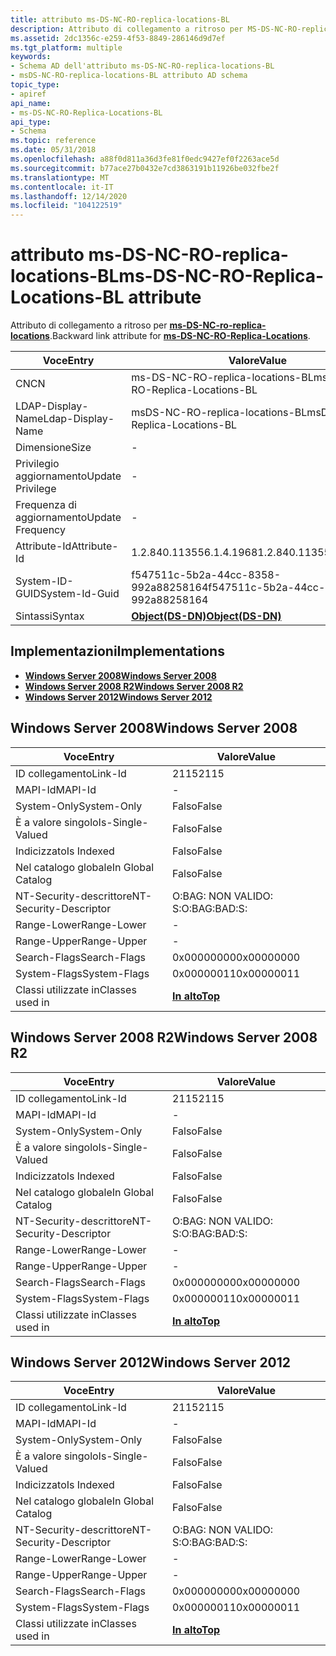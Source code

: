 ```yaml
---
title: attributo ms-DS-NC-RO-replica-locations-BL
description: Attributo di collegamento a ritroso per MS-DS-NC-RO-replica-locations.
ms.assetid: 2dc1356c-e259-4f53-8849-286146d9d7ef
ms.tgt_platform: multiple
keywords:
- Schema AD dell'attributo ms-DS-NC-RO-replica-locations-BL
- msDS-NC-RO-replica-locations-BL attributo AD schema
topic_type:
- apiref
api_name:
- ms-DS-NC-RO-Replica-Locations-BL
api_type:
- Schema
ms.topic: reference
ms.date: 05/31/2018
ms.openlocfilehash: a88f0d811a36d3fe81f0edc9427ef0f2263ace5d
ms.sourcegitcommit: b77ace27b0432e7cd3863191b11926be032fbe2f
ms.translationtype: MT
ms.contentlocale: it-IT
ms.lasthandoff: 12/14/2020
ms.locfileid: "104122519"
---
```

# <a name="ms-ds-nc-ro-replica-locations-bl-attribute"></a><span data-ttu-id="0d134-105">attributo ms-DS-NC-RO-replica-locations-BL</span><span class="sxs-lookup"><span data-stu-id="0d134-105">ms-DS-NC-RO-Replica-Locations-BL attribute</span></span>

<span data-ttu-id="0d134-106">Attributo di collegamento a ritroso per [**ms-DS-NC-ro-replica-locations**](a-msds-nc-ro-replica-locations.md).</span><span class="sxs-lookup"><span data-stu-id="0d134-106">Backward link attribute for [**ms-DS-NC-RO-Replica-Locations**](a-msds-nc-ro-replica-locations.md).</span></span>



| <span data-ttu-id="0d134-107">Voce</span><span class="sxs-lookup"><span data-stu-id="0d134-107">Entry</span></span> | <span data-ttu-id="0d134-108">Valore</span><span class="sxs-lookup"><span data-stu-id="0d134-108">Value</span></span> |
|-------------------|-----------------------------------------|
| <span data-ttu-id="0d134-109">CN</span><span class="sxs-lookup"><span data-stu-id="0d134-109">CN</span></span>                | <span data-ttu-id="0d134-110">ms-DS-NC-RO-replica-locations-BL</span><span class="sxs-lookup"><span data-stu-id="0d134-110">ms-DS-NC-RO-Replica-Locations-BL</span></span>        |
| <span data-ttu-id="0d134-111">LDAP-Display-Name</span><span class="sxs-lookup"><span data-stu-id="0d134-111">Ldap-Display-Name</span></span> | <span data-ttu-id="0d134-112">msDS-NC-RO-replica-locations-BL</span><span class="sxs-lookup"><span data-stu-id="0d134-112">msDS-NC-RO-Replica-Locations-BL</span></span>         |
| <span data-ttu-id="0d134-113">Dimensione</span><span class="sxs-lookup"><span data-stu-id="0d134-113">Size</span></span>              | \-                                      |
| <span data-ttu-id="0d134-114">Privilegio aggiornamento</span><span class="sxs-lookup"><span data-stu-id="0d134-114">Update Privilege</span></span>  | \-                                      |
| <span data-ttu-id="0d134-115">Frequenza di aggiornamento</span><span class="sxs-lookup"><span data-stu-id="0d134-115">Update Frequency</span></span>  | \-                                      |
| <span data-ttu-id="0d134-116">Attribute-Id</span><span class="sxs-lookup"><span data-stu-id="0d134-116">Attribute-Id</span></span>      | <span data-ttu-id="0d134-117">1.2.840.113556.1.4.1968</span><span class="sxs-lookup"><span data-stu-id="0d134-117">1.2.840.113556.1.4.1968</span></span>                 |
| <span data-ttu-id="0d134-118">System-ID-GUID</span><span class="sxs-lookup"><span data-stu-id="0d134-118">System-Id-Guid</span></span>    | <span data-ttu-id="0d134-119">f547511c-5b2a-44cc-8358-992a88258164</span><span class="sxs-lookup"><span data-stu-id="0d134-119">f547511c-5b2a-44cc-8358-992a88258164</span></span>    |
| <span data-ttu-id="0d134-120">Sintassi</span><span class="sxs-lookup"><span data-stu-id="0d134-120">Syntax</span></span>            | [<span data-ttu-id="0d134-121">**Object(DS-DN)**</span><span class="sxs-lookup"><span data-stu-id="0d134-121">**Object(DS-DN)**</span></span>](s-object-ds-dn.md) |



## <a name="implementations"></a><span data-ttu-id="0d134-122">Implementazioni</span><span class="sxs-lookup"><span data-stu-id="0d134-122">Implementations</span></span>

-   [<span data-ttu-id="0d134-123">**Windows Server 2008**</span><span class="sxs-lookup"><span data-stu-id="0d134-123">**Windows Server 2008**</span></span>](#windows-server-2008)
-   [<span data-ttu-id="0d134-124">**Windows Server 2008 R2**</span><span class="sxs-lookup"><span data-stu-id="0d134-124">**Windows Server 2008 R2**</span></span>](#windows-server-2008-r2)
-   [<span data-ttu-id="0d134-125">**Windows Server 2012**</span><span class="sxs-lookup"><span data-stu-id="0d134-125">**Windows Server 2012**</span></span>](#windows-server-2012)

## <a name="windows-server-2008"></a><span data-ttu-id="0d134-126">Windows Server 2008</span><span class="sxs-lookup"><span data-stu-id="0d134-126">Windows Server 2008</span></span>



| <span data-ttu-id="0d134-127">Voce</span><span class="sxs-lookup"><span data-stu-id="0d134-127">Entry</span></span> | <span data-ttu-id="0d134-128">Valore</span><span class="sxs-lookup"><span data-stu-id="0d134-128">Value</span></span> |
|------------------------|---------------------------------|
| <span data-ttu-id="0d134-129">ID collegamento</span><span class="sxs-lookup"><span data-stu-id="0d134-129">Link-Id</span></span>                | <span data-ttu-id="0d134-130">2115</span><span class="sxs-lookup"><span data-stu-id="0d134-130">2115</span></span>                            |
| <span data-ttu-id="0d134-131">MAPI-Id</span><span class="sxs-lookup"><span data-stu-id="0d134-131">MAPI-Id</span></span>                | \-                              |
| <span data-ttu-id="0d134-132">System-Only</span><span class="sxs-lookup"><span data-stu-id="0d134-132">System-Only</span></span>            | <span data-ttu-id="0d134-133">Falso</span><span class="sxs-lookup"><span data-stu-id="0d134-133">False</span></span>                           |
| <span data-ttu-id="0d134-134">È a valore singolo</span><span class="sxs-lookup"><span data-stu-id="0d134-134">Is-Single-Valued</span></span>       | <span data-ttu-id="0d134-135">Falso</span><span class="sxs-lookup"><span data-stu-id="0d134-135">False</span></span>                           |
| <span data-ttu-id="0d134-136">Indicizzato</span><span class="sxs-lookup"><span data-stu-id="0d134-136">Is Indexed</span></span>             | <span data-ttu-id="0d134-137">Falso</span><span class="sxs-lookup"><span data-stu-id="0d134-137">False</span></span>                           |
| <span data-ttu-id="0d134-138">Nel catalogo globale</span><span class="sxs-lookup"><span data-stu-id="0d134-138">In Global Catalog</span></span>      | <span data-ttu-id="0d134-139">Falso</span><span class="sxs-lookup"><span data-stu-id="0d134-139">False</span></span>                           |
| <span data-ttu-id="0d134-140">NT-Security-descrittore</span><span class="sxs-lookup"><span data-stu-id="0d134-140">NT-Security-Descriptor</span></span> | <span data-ttu-id="0d134-141">O:BAG: NON VALIDO: S:</span><span class="sxs-lookup"><span data-stu-id="0d134-141">O:BAG:BAD:S:</span></span>                    |
| <span data-ttu-id="0d134-142">Range-Lower</span><span class="sxs-lookup"><span data-stu-id="0d134-142">Range-Lower</span></span>            | \-                              |
| <span data-ttu-id="0d134-143">Range-Upper</span><span class="sxs-lookup"><span data-stu-id="0d134-143">Range-Upper</span></span>            | \-                              |
| <span data-ttu-id="0d134-144">Search-Flags</span><span class="sxs-lookup"><span data-stu-id="0d134-144">Search-Flags</span></span>           | <span data-ttu-id="0d134-145">0x00000000</span><span class="sxs-lookup"><span data-stu-id="0d134-145">0x00000000</span></span>                      |
| <span data-ttu-id="0d134-146">System-Flags</span><span class="sxs-lookup"><span data-stu-id="0d134-146">System-Flags</span></span>           | <span data-ttu-id="0d134-147">0x00000011</span><span class="sxs-lookup"><span data-stu-id="0d134-147">0x00000011</span></span>                      |
| <span data-ttu-id="0d134-148">Classi utilizzate in</span><span class="sxs-lookup"><span data-stu-id="0d134-148">Classes used in</span></span>        | [<span data-ttu-id="0d134-149">**In alto**</span><span class="sxs-lookup"><span data-stu-id="0d134-149">**Top**</span></span>](c-top.md)<br/> |



## <a name="windows-server-2008-r2"></a><span data-ttu-id="0d134-150">Windows Server 2008 R2</span><span class="sxs-lookup"><span data-stu-id="0d134-150">Windows Server 2008 R2</span></span>



| <span data-ttu-id="0d134-151">Voce</span><span class="sxs-lookup"><span data-stu-id="0d134-151">Entry</span></span> | <span data-ttu-id="0d134-152">Valore</span><span class="sxs-lookup"><span data-stu-id="0d134-152">Value</span></span> |
|------------------------|---------------------------------|
| <span data-ttu-id="0d134-153">ID collegamento</span><span class="sxs-lookup"><span data-stu-id="0d134-153">Link-Id</span></span>                | <span data-ttu-id="0d134-154">2115</span><span class="sxs-lookup"><span data-stu-id="0d134-154">2115</span></span>                            |
| <span data-ttu-id="0d134-155">MAPI-Id</span><span class="sxs-lookup"><span data-stu-id="0d134-155">MAPI-Id</span></span>                | \-                              |
| <span data-ttu-id="0d134-156">System-Only</span><span class="sxs-lookup"><span data-stu-id="0d134-156">System-Only</span></span>            | <span data-ttu-id="0d134-157">Falso</span><span class="sxs-lookup"><span data-stu-id="0d134-157">False</span></span>                           |
| <span data-ttu-id="0d134-158">È a valore singolo</span><span class="sxs-lookup"><span data-stu-id="0d134-158">Is-Single-Valued</span></span>       | <span data-ttu-id="0d134-159">Falso</span><span class="sxs-lookup"><span data-stu-id="0d134-159">False</span></span>                           |
| <span data-ttu-id="0d134-160">Indicizzato</span><span class="sxs-lookup"><span data-stu-id="0d134-160">Is Indexed</span></span>             | <span data-ttu-id="0d134-161">Falso</span><span class="sxs-lookup"><span data-stu-id="0d134-161">False</span></span>                           |
| <span data-ttu-id="0d134-162">Nel catalogo globale</span><span class="sxs-lookup"><span data-stu-id="0d134-162">In Global Catalog</span></span>      | <span data-ttu-id="0d134-163">Falso</span><span class="sxs-lookup"><span data-stu-id="0d134-163">False</span></span>                           |
| <span data-ttu-id="0d134-164">NT-Security-descrittore</span><span class="sxs-lookup"><span data-stu-id="0d134-164">NT-Security-Descriptor</span></span> | <span data-ttu-id="0d134-165">O:BAG: NON VALIDO: S:</span><span class="sxs-lookup"><span data-stu-id="0d134-165">O:BAG:BAD:S:</span></span>                    |
| <span data-ttu-id="0d134-166">Range-Lower</span><span class="sxs-lookup"><span data-stu-id="0d134-166">Range-Lower</span></span>            | \-                              |
| <span data-ttu-id="0d134-167">Range-Upper</span><span class="sxs-lookup"><span data-stu-id="0d134-167">Range-Upper</span></span>            | \-                              |
| <span data-ttu-id="0d134-168">Search-Flags</span><span class="sxs-lookup"><span data-stu-id="0d134-168">Search-Flags</span></span>           | <span data-ttu-id="0d134-169">0x00000000</span><span class="sxs-lookup"><span data-stu-id="0d134-169">0x00000000</span></span>                      |
| <span data-ttu-id="0d134-170">System-Flags</span><span class="sxs-lookup"><span data-stu-id="0d134-170">System-Flags</span></span>           | <span data-ttu-id="0d134-171">0x00000011</span><span class="sxs-lookup"><span data-stu-id="0d134-171">0x00000011</span></span>                      |
| <span data-ttu-id="0d134-172">Classi utilizzate in</span><span class="sxs-lookup"><span data-stu-id="0d134-172">Classes used in</span></span>        | [<span data-ttu-id="0d134-173">**In alto**</span><span class="sxs-lookup"><span data-stu-id="0d134-173">**Top**</span></span>](c-top.md)<br/> |



## <a name="windows-server-2012"></a><span data-ttu-id="0d134-174">Windows Server 2012</span><span class="sxs-lookup"><span data-stu-id="0d134-174">Windows Server 2012</span></span>



| <span data-ttu-id="0d134-175">Voce</span><span class="sxs-lookup"><span data-stu-id="0d134-175">Entry</span></span> | <span data-ttu-id="0d134-176">Valore</span><span class="sxs-lookup"><span data-stu-id="0d134-176">Value</span></span> |
|------------------------|---------------------------------|
| <span data-ttu-id="0d134-177">ID collegamento</span><span class="sxs-lookup"><span data-stu-id="0d134-177">Link-Id</span></span>                | <span data-ttu-id="0d134-178">2115</span><span class="sxs-lookup"><span data-stu-id="0d134-178">2115</span></span>                            |
| <span data-ttu-id="0d134-179">MAPI-Id</span><span class="sxs-lookup"><span data-stu-id="0d134-179">MAPI-Id</span></span>                | \-                              |
| <span data-ttu-id="0d134-180">System-Only</span><span class="sxs-lookup"><span data-stu-id="0d134-180">System-Only</span></span>            | <span data-ttu-id="0d134-181">Falso</span><span class="sxs-lookup"><span data-stu-id="0d134-181">False</span></span>                           |
| <span data-ttu-id="0d134-182">È a valore singolo</span><span class="sxs-lookup"><span data-stu-id="0d134-182">Is-Single-Valued</span></span>       | <span data-ttu-id="0d134-183">Falso</span><span class="sxs-lookup"><span data-stu-id="0d134-183">False</span></span>                           |
| <span data-ttu-id="0d134-184">Indicizzato</span><span class="sxs-lookup"><span data-stu-id="0d134-184">Is Indexed</span></span>             | <span data-ttu-id="0d134-185">Falso</span><span class="sxs-lookup"><span data-stu-id="0d134-185">False</span></span>                           |
| <span data-ttu-id="0d134-186">Nel catalogo globale</span><span class="sxs-lookup"><span data-stu-id="0d134-186">In Global Catalog</span></span>      | <span data-ttu-id="0d134-187">Falso</span><span class="sxs-lookup"><span data-stu-id="0d134-187">False</span></span>                           |
| <span data-ttu-id="0d134-188">NT-Security-descrittore</span><span class="sxs-lookup"><span data-stu-id="0d134-188">NT-Security-Descriptor</span></span> | <span data-ttu-id="0d134-189">O:BAG: NON VALIDO: S:</span><span class="sxs-lookup"><span data-stu-id="0d134-189">O:BAG:BAD:S:</span></span>                    |
| <span data-ttu-id="0d134-190">Range-Lower</span><span class="sxs-lookup"><span data-stu-id="0d134-190">Range-Lower</span></span>            | \-                              |
| <span data-ttu-id="0d134-191">Range-Upper</span><span class="sxs-lookup"><span data-stu-id="0d134-191">Range-Upper</span></span>            | \-                              |
| <span data-ttu-id="0d134-192">Search-Flags</span><span class="sxs-lookup"><span data-stu-id="0d134-192">Search-Flags</span></span>           | <span data-ttu-id="0d134-193">0x00000000</span><span class="sxs-lookup"><span data-stu-id="0d134-193">0x00000000</span></span>                      |
| <span data-ttu-id="0d134-194">System-Flags</span><span class="sxs-lookup"><span data-stu-id="0d134-194">System-Flags</span></span>           | <span data-ttu-id="0d134-195">0x00000011</span><span class="sxs-lookup"><span data-stu-id="0d134-195">0x00000011</span></span>                      |
| <span data-ttu-id="0d134-196">Classi utilizzate in</span><span class="sxs-lookup"><span data-stu-id="0d134-196">Classes used in</span></span>        | [<span data-ttu-id="0d134-197">**In alto**</span><span class="sxs-lookup"><span data-stu-id="0d134-197">**Top**</span></span>](c-top.md)<br/> |



 

 





